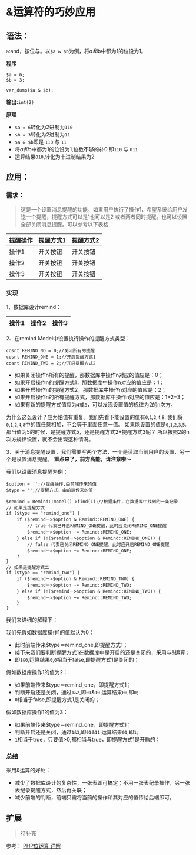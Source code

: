 # &运算符的巧妙应用

## 语法：
`&`:and，按位与。以`$a & $b`为例，将$a和$b中都为1的位设为1。

**程序**

```
$a = 6;
$b = 3;

var_dump($a & $b);
```

**输出:**`int(2)`

**原理** 

+ `$a = 6`转化为2进制为`110`
+ `$b = 3`转化为2进制为`11`
+ `$a & $b`即是 `110` 与 `11`
+ 将$a和$b中都为1的位设为1,位数不够的补0.即`110` 与 `011`
+ 运算结果`010`,转化为十进制结果为2


## 应用：

### 需求：
> 这是一个设置消息提醒的功能，如果用户执行了操作1，希望系统给用户发送一个提醒，提醒方式可以是1也可以是2
或者两者同时提醒。也可以设置全部关闭消息提醒。可以参考以下表格：

| 提醒操作  | 提醒方式1 | 提醒方式2 | 
|---------|----------|---------|
|  操作1   | 开关按钮   | 开关按钮 |
|  操作2   | 开关按钮   | 开关按钮 |  
|  操作3   | 开关按钮   | 开关按钮 |  

### 实现
1、数据库设计remind：

| 操作1  | 操作2 | 操作3 | 
|---------|----------|---------|

2、在remind Model中设置执行操作的提醒方式类型：

```
cosnt REMIND_NO = 0;//关闭所有的提醒
cosnt REMIND_ONE = 1;//开启提醒方式1
cosnt REMIND_TWO = 2;//开启提醒方式2
```

+ 如果关闭操作n所有的提醒，那数据库中操作n对应的值应是：0；
+ 如果开启操作n的提醒方式1，那数据库中操作n对应的值应是：1；
+ 如果开启操作n的提醒方式2，那数据库中操作n对应的值应是：2；
+ 如果开启操作n的所有提醒方式，那数据库中操作n对应的值应是：1+2=3；
+ 如果有新的提醒方式值应为`4`或`8`，可以发现设置值的规律为2的n次方。

为什么这么设计？应为怕值有重复。我们先看下能设置的值有`0`,`1`,`2`,`4`,`8`.
我们将`0`,`1`,`2`,`4`,`8`中的值任意相加，不会等于里面任意一值。
如果能设置的值是`0`,`1`,`2`,`3`,`5`.那当值为5的时候，是提醒方式5，还是提醒方式2+提醒方式3呢？
所以按照2的n次方规律设置，就不会出现这种情况。

3、关于消息提醒设置，我们需要写两个方法，一个是读取当前用户的设置，另一个是设置消息提醒。
**重点来了，前方高能，请注意啦～**

我们以设置消息提醒为例：
```
$option = '';//提醒操作,由前端传来的值
$type = '';//提醒方式，由前端传来的值

$remind = Remind::model()->find(1);//根据条件，在数据库中找到的一条记录
// 如果是提醒方式一
if ($type == "remind_one") {
	if ($remind－>$option & Remind::REMIND_ONE) {
		// true 代表已开启REMIND_ONE提醒，此时应关闭REMIND_ONE提醒
		$remind－>$option -= Remind::REMIND_ONE;
	} else if (!($remind－>$option & Remind::REMIND_ONE)) {
		// false 代表已关闭REMIND_ONE提醒，此时应开启REMIND_ONE提醒
		$remind－>$option += Remind::REMIND_ONE;
	}
}
// 如果是提醒方式二
if ($type == "remind_two") {
	if ($remind－>$option & Remind::REMIND_TWO) {
		$remind－>$option -= Remind::REMIND_TWO;
	} else if (!($remind－>$option & Remind::REMIND_TWO)) {
		$remind－>$option += Remind::REMIND_TWO;
	}
}
```

我们来详细的解释下：

我们先假如数据库操作1的值默认为0：

+ 此时前端传来$type＝remind_one,即提醒方式1；
+ 接下来我们要判断提醒方式1在数据库中是开启的还是关闭的，采用与&运算；
+ 即`1&0`,运算结果`0`,`0`相当于false,即提醒方式1是关闭的；

假如数据库操作1的值为2：

+ 如果前端传来$type＝remind_one，即提醒方式1；
+ 判断开启还是关闭，通过`1&2`,即`01`&`10` 运算结果`00`,即`0`;
+ `0`相当于false,即提醒方式1是关闭的；

假如数据库操作1的值为3：

+ 如果前端传来$type＝remind_one，即提醒方式1；
+ 判断开启还是关闭，通过`1&3`,即`01`&`11` 运算结果`01`,即`1`;
+ `1`相当于true，只要值>0,都相当与true，即提醒方式1是开启的；

### 总结
采用&运算的好处：

+ 减少了数据库设计的复杂性，一张表即可搞定；不用一张表纪录操作，另一张表纪录提醒方式，然后再关联；
+ 减少前端的判断，前端只需将当前的操作和其对应的值传给后端即可。

## 扩展
>待补充


参考：
[PHP位运算 详解](http://www.php100.com/html/webkaifa/PHP/PHPyingyong/2013/0821/13762.html)